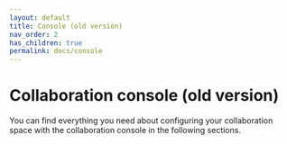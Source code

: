 ```yaml
---
layout: default
title: Console (old version)
nav_order: 2
has_children: true
permalink: docs/console
---
```

# Collaboration console (old version)

You can find everything you need about configuring your collaboration space with the collaboration console in the following sections.
